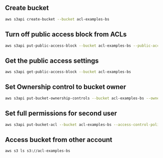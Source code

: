 ## Create bucket
```sh
aws s3api create-bucket --bucket acl-examples-bs
```

## Turn off public access block from ACLs
```sh 
aws s3api put-public-access-block --bucket acl-examples-bs --public-access-block-configuration BlockPublicAcls=false,IgnorePublicAcls=false,BlockPublicPolicy=true,RestrictPublicBuckets=true
```

## Get the public access settings
```sh
aws s3api get-public-access-block --bucket acl-examples-bs
```

## Set Ownership control to bucket owner
```sh
aws s3api put-bucket-ownership-controls --bucket acl-examples-bs --ownership-controls Rules=[{ObjectOwnership=BucketOwnerPreferred}]
```

## Set full permissions for second user
```sh
aws s3api put-bucket-acl --bucket acl-examples-bs --access-control-policy file:///workspace/AWS-projects/s3/acl/policy.json
```
## Access bucket from other account
```sh
aws s3 ls s3://acl-examples-bs
```